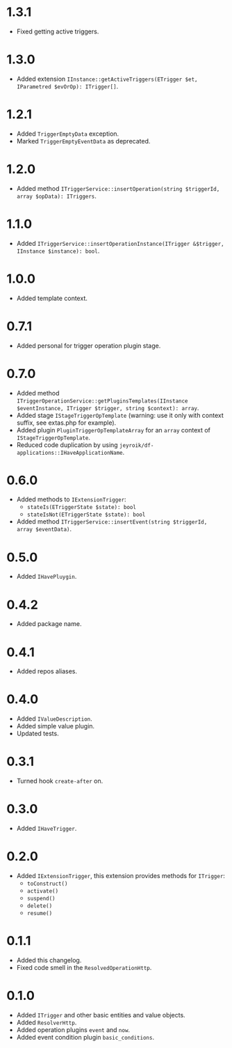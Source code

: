 # 1.3.1

- Fixed getting active triggers.

# 1.3.0

- Added extension `IInstance::getActiveTriggers(ETrigger $et, IParametred $evOrOp): ITrigger[]`.

# 1.2.1

- Added `TriggerEmptyData` exception.
- Marked `TriggerEmptyEventData` as deprecated.

# 1.2.0

- Added method `ITriggerService::insertOperation(string $triggerId, array $opData): ITriggers`.

# 1.1.0

- Added `ITriggerService::insertOperationInstance(ITrigger &$trigger, IInstance $instance): bool`.

# 1.0.0

- Added template context.

# 0.7.1

- Added personal for trigger operation plugin stage.

# 0.7.0

- Added method `ITriggerOperationService::getPluginsTemplates(IInstance $eventInstance, ITrigger $trigger, string $context): array`.
- Added stage `IStageTriggerOpTemplate` (warning: use it only with context suffix, see extas.php for example).
- Added plugin `PluginTriggerOpTemplateArray` for an `array` context of `IStageTriggerOpTemplate`.
- Reduced code duplication by using `jeyroik/df-applications::IHaveApplicationName`.

# 0.6.0

- Added methods to `IExtensionTrigger`:
  - `stateIs(ETriggerState $state): bool`
  - `stateIsNot(ETriggerState $state): bool`
- Added method `ITriggerService::insertEvent(string $triggerId, array $eventData)`.

# 0.5.0

- Added `IHavePluygin`.

# 0.4.2

- Added package name.

# 0.4.1

- Added repos aliases.

# 0.4.0

- Added `IValueDescription`.
- Added simple value plugin.
- Updated tests.

# 0.3.1

- Turned hook `create-after` on.

# 0.3.0

- Added `IHaveTrigger`.

# 0.2.0

- Added `IExtensionTrigger`, this extension provides methods for `ITrigger`:
  - `toConstruct()`
  - `activate()`
  - `suspend()`
  - `delete()`
  - `resume()`

# 0.1.1

- Added this changelog.
- Fixed code smell in the `ResolvedOperationHttp`.

# 0.1.0

- Added `ITrigger` and other basic entities and value objects.
- Added `ResolverHttp`.
- Added operation plugins `event` and `now`.
- Added event condition plugin `basic_conditions`.